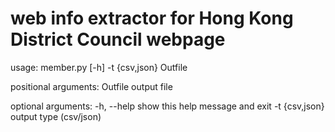 # web info extractor for Hong Kong District Council webpage
usage: member.py [-h] -t {csv,json} Outfile

positional arguments:
  Outfile        output file

optional arguments:
  -h, --help     show this help message and exit
  -t {csv,json}  output type (csv/json)

